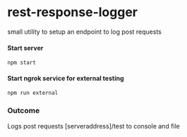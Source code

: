 # rest-response-logger
small utility to setup an endpoint to log post requests

#### Start server
```npm start```

#### Start ngrok service for external testing
```npm run external```

### Outcome
Logs post requests [serveraddress]/test to console and file
